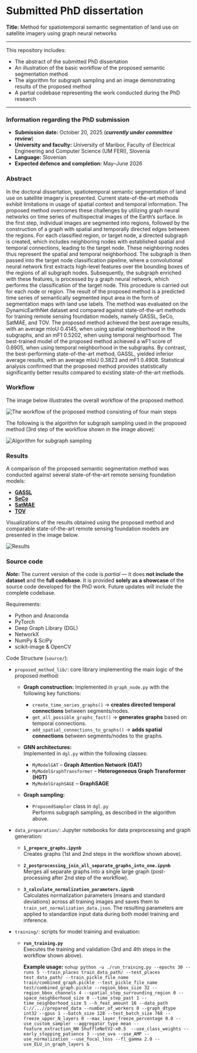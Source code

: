 # Submitted PhD dissertation
**Title:** Method for spatiotemporal semantic segmentation of land use on satellite imagery using graph neural networks

---

This repository includes:
- The abstract of the submitted PhD dissertation
- An illustration of the basic workflow of the proposed semantic segmentation method
- The algorithm for subgraph sampling and an image demonstrating results of the proposed method
- A partial codebase representing the work conducted during the PhD research

---

### Information regarding the PhD submission

- **Submission date:** October 20, 2025 (***currently under committee review***)  
- **University and faculty:** University of Maribor, Faculty of Electrical Engineering and Computer Science (UM FERI), Slovenia  
- **Language:** Slovenian  
- **Expected defence and completion:** May–June 2026  

### Abstract

In the doctoral dissertation, spatiotemporal semantic segmentation of land use on satellite imagery is presented. Current state-of-the-art methods exhibit limitations in usage of spatial context and temporal information. The proposed method overcomes these challenges by utilizing graph neural networks on time series of multispectral images of the Earth’s surface. In the first step, individual images are segmented into regions, followed by the construction of a graph with spatial and temporally directed edges between the regions. For each classified region, or target node, a directed subgraph is created, which includes neighboring nodes with established spatial and temporal connections, leading to the target node. These neighboring nodes thus represent the spatial and temporal neighborhood. The subgraph is then passed into the target node classification pipeline, where a convolutional neural network first extracts high-level features over the bounding boxes of the regions of all subgraph nodes. Subsequently, the subgraph enriched with these features, is processed by a graph neural network, which performs the classification of the target node. This procedure is carried out for each node or region. The result of the proposed method is a predicted time series of semantically segmented input area in the form of segmentation maps with land use labels. The method was evaluated on the DynamicEarthNet dataset and compared against state-of-the-art methods for training remote sensing foundation models, namely GASSL, SeCo, SatMAE, and TOV. The proposed method achieved the best average results, with an average mIoU 0.4145, when using spatial neighborhood in the subgraphs, and an mF1 0.5202, when using temporal neighborhood. The best-trained model of the proposed method achieved a wF1 score of 0.6905, when using temporal neighborhood in the subgraphs. By contrast, the best-performing state-of-the-art method, GASSL, yielded inferior average results, with an average mIoU 0.3823 and mF1 0.4908. Statistical analysis confirmed that the proposed method provides statistically significantly better results compared to existing state-of-the-art methods.

### Workflow

The image below illustrates the overall workflow of the proposed method.

![The workflow of the proposed method consisting of four main steps](images/general_workflow_proposed_method.png?raw=true "The workflow of the proposed method consisting of four main steps")

The following is the algorithm for subgraph sampling used in the proposed method (3rd step of the workflow shown in the image above):

![Algorithm for subgraph sampling](images/subgraph_sampling_algorithm.png?raw=true "Algorithm for subgraph sampling")

### Results

A comparison of the proposed semantic segmentation method was conducted against several state-of-the-art remote sensing foundation models:
- [**GASSL**](https://github.com/sustainlab-group/geography-aware-ssl)
- [**SeCo**](https://github.com/ServiceNow/seasonal-contrast)
- [**SatMAE**](https://github.com/sustainlab-group/SatMAE)
- [**TOV**](https://github.com/GeoX-Lab/G-RSIM/tree/main/TOV_v1)

Visualizations of the results obtained using the proposed method and comparable state-of-the-art remote sensing foundation models are presented in the image below.

![Results](images/vizualization_results_proposed_method_vs_state_of_the_art.png?raw=true "Results")

### Source code

***Note:*** The current version of the code is *partial* — it does **not include the dataset** and the **full codebase**. It is provided **solely as a showcase** of the source code developed for the PhD work. Future updates will include the complete codebase.

Requirements:
- Python and Anaconda  
- PyTorch  
- Deep Graph Library (DGL)
- NetworkX
- NumPy & SciPy
- scikit-image & OpenCV

Code Structure (`source/`):
- `proposed_method_lib/`: core library implementing the main logic of the proposed method:
    - **Graph construction:**
      Implemented in `graph_node.py` with the following key functions:
      - `create_time_series_graphs()` → **creates directed temporal connections** between segments/nodes.  
      - `get_all_possible_graphs_fast()` → **generates graphs** based on temporal connections.  
      - `add_spatial_connections_to_graphs()` → **adds spatial connections** between segments/nodes to the graphs.  

    - **GNN architectures:**  
      Implemented in `dgl.py` within the following classes:
      - `MyModelGAT` – **Graph Attention Network (GAT)**  
      - `MyModelGraphTransformer` – **Heterogeneous Graph Transformer (HGT)**  
      - `MyModelGraphSAGE` – **GraphSAGE**

    - **Graph sampling:**  
      - `ProposedSampler` class in `dgl.py`  
        Performs subgraph sampling, as described in the algorithm above.

- `data_preparation/`: Jupyter notebooks for data preprocessing and graph generation:
    - **`1_prepare_graphs.ipynb`**  
      Creates graphs (1st and 2nd steps in the workflow shown above).  

    - **`2_postprocessing_join_all_separate_graphs_into_one.ipynb`**  
      Merges all separate graphs into a single large graph (post-processing after 2nd step of the workflow). 

     - **`3_calculate_normalization_parameters.ipynb`**  
       Calculates normalization parameters (means and standard deviations) across all training images and saves them to `train_set_normalization_data.json`. The resulting parameters are applied to standardize input data during both model training and inference.

- `training/`: scripts for model training and evaluation:
  - **`run_training.py`**  
    Executes the training and validation (3rd and 4th steps in the workflow shown above).  

    **Example usage:**
    `nohup python -u ./run_training.py --epochs 30 --runs 5 --train_places train_data_path/ --test_places test_data_path/ --train_pickle_file_name train/combined_graph.pickle --test_pickle_file_name test/combined_graph.pickle --region_bbox_size 32 --region_bbox_channels 4 --spatial_step_surrounding_region 0 --space_neighborhood_size 0 --time_step_past 1 --time_neighborhood_size 5 --h_feat_amount 16 --data_path C://...//prepared_data --number_of_workers 0 --graph_dtype int32 --gpus 1 --batch_size 128 --test_batch_size 768 --freeze_upper_N_layers 0 --max_layer_freeze_percentage 0.0 --use_custom_sampler --aggregator_type mean --feature_extraction_NN ShuffleNetV2-x0.5  --use_class_weights --early_stopping_patience 3 --use_uva --use_AMP --use_normalization --use_focal_loss --fl_gamma 2.0 --use_ELU_in_graph_layers &`